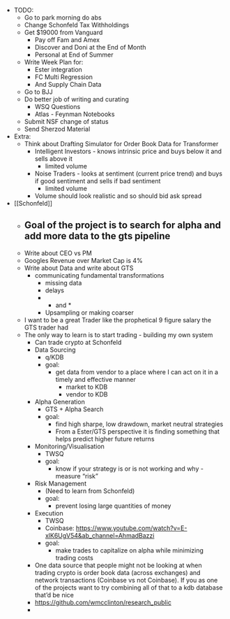 - TODO:
    - Go to park morning do abs
    - Change Schonfeld Tax Withholdings
    - Get $19000 from Vanguard
        - Pay off Fam and Amex
        - Discover and Doni at the End of Month
        - Personal at End of Summer
    - Write Week Plan for:
        - Ester integration
        - FC Multi Regression
        - And Supply Chain Data
    - Go to BJJ
    - Do better job of writing and curating
        - WSQ Questions
        - Atlas - Feynman Notebooks
    - Submit NSF change of status
    - Send Sherzod Material
- Extra:
    - Think about Drafting Simulator for Order Book Data for Transformer
        - Intelligent Investors - knows intrinsic price and buys below it and sells above it
            - limited volume
        - Noise Traders - looks at sentiment (current price trend) and buys if good sentiment and sells if bad sentiment
            - limited volume
        - Volume should look realistic and so should bid ask spread
- [[Schonfeld]]
    - Goal of the project is to search for alpha and add more data to the gts pipeline
        - 
    - Write about CEO vs PM
    - Googles Revenue over Market Cap is 4%
    - Write about Data and write about GTS
        - communicating fundamental transformations
            - missing data
            - delays
            - + and *
            - Upsampling or making coarser
    - I want to be a great Trader like the prophetical 9 figure salary the GTS trader had
    - The only way to learn is to start trading - building my own system
        - Can trade crypto at Schonfeld
        - Data Sourcing
            - q/KDB
            - goal:
                - get data from vendor to a place where I can act on it in a timely  and effective manner
                    - market to KDB
                    - vendor to KDB
        - Alpha Generation
            - GTS + Alpha Search
            - goal:
                - find high sharpe, low drawdown, market neutral strategies
                - From a Ester/GTS perspective it is finding something that helps predict higher future returns
        - Monitoring/Visualisation
            - TWSQ
            - goal:
                - know if your strategy is or is not working and why - measure “risk”
        - Risk Management
            - (Need to learn from Schonfeld)
            - goal:
                - prevent losing large quantities of money
        - Execution
            - TWSQ
            - Coinbase: https://www.youtube.com/watch?v=E-xlK6UgV54&ab_channel=AhmadBazzi
            - goal:
                - make trades to capitalize on alpha while minimizing trading costs
        - One data source that people might not be looking at when trading crypto is order book data (across exchanges) and network transactions (Coinbase vs not Coinbase). If you as one of the projects want to try combining all of that to a kdb database that’d be nice
        - https://github.com/wmcclinton/research_public
        - 

